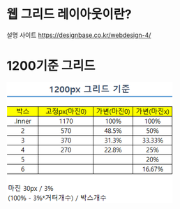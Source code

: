# 웹 그리드 레이아웃이란?

설명 사이트
https://designbase.co.kr/webdesign-4/


# 1200기준 그리드

<img src = "웹그리드레이아웃-1200기준 사이즈.png">